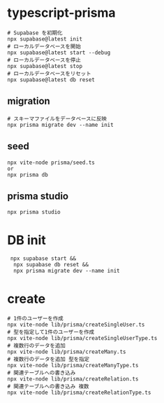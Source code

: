 # typescript-prisma

```shell
# Supabase を初期化
npx supabase@latest init
# ローカルデータベースを開始
npx supabase@latest start --debug
# ローカルデータベースを停止
npx supabase@latest stop
# ローカルデータベースをリセット
npx supabase@latest db reset
```

## migration

```shell
# スキーマファイルをデータベースに反映
npx prisma migrate dev --name init
```

## seed

```shell
npx vite-node prisma/seed.ts
or
npx prisma db
```

## prisma studio

```shell
npx prisma studio
```

# DB init

```shell
 npx supabase start &&
  npx supabase db reset &&
  npx prisma migrate dev --name init
```

# create

```shell
# 1件のユーザーを作成
npx vite-node lib/prisma/createSingleUser.ts
# 型を指定して1件のユーザーを作成
npx vite-node lib/prisma/createSingleUserType.ts
# 複数行のデータを追加
npx vite-node lib/prisma/createMany.ts
# 複数行のデータを追加 型を指定
npx vite-node lib/prisma/createManyType.ts
# 関連テーブルへの書き込み
npx vite-node lib/prisma/createRelation.ts
# 関連テーブルへの書き込み 複数
npx vite-node lib/prisma/createRelationType.ts
```
